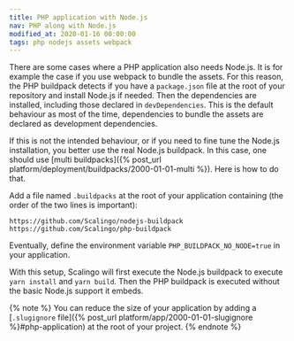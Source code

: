 ```yaml
---
title: PHP application with Node.js
nav: PHP along with Node.js
modified_at: 2020-01-16 00:00:00
tags: php nodejs assets webpack
---
```


There are some cases where a PHP application also needs Node.js. It is for
example the case if you use webpack to bundle the assets. For this reason, the
PHP buildpack detects if you have a `package.json` file at the root of your
repository and install Node.js if needed. Then the dependencies are installed,
including those declared in `devDependencies`. This is the default behaviour as
most of the time, dependencies to bundle the assets are declared as development
dependencies.

If this is not the intended behaviour, or if you need to fine tune the Node.js
installation, you better use the real Node.js buildpack. In this case, one
should use [multi buildpacks]({% post_url
platform/deployment/buildpacks/2000-01-01-multi %}). Here is how to do that.

Add a file named `.buildpacks` at the root of your application containing
(the order of the two lines is important):

```text
https://github.com/Scalingo/nodejs-buildpack
https://github.com/Scalingo/php-buildpack
```

Eventually, define the environment variable `PHP_BUILDPACK_NO_NODE=true` in your
application.

With this setup, Scalingo will first execute the Node.js buildpack to execute
`yarn install` and `yarn build`. Then the PHP buildpack is executed without the
basic Node.js support it embeds.

{% note %}
You can reduce the size of your application by adding a [`.slugignore` file]({%
post_url platform/app/2000-01-01-slugignore %}#php-application) at the root of
your project.
{% endnote %}
